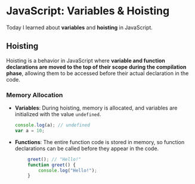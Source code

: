 # JavaScript: Variables & Hoisting

Today I learned about **variables** and **hoisting** in JavaScript.

## Hoisting

Hoisting is a behavior in JavaScript where **variable and function declarations are moved to the top of their scope during the compilation phase**, allowing them to be accessed before their actual declaration in the code.

### Memory Allocation

- **Variables**: During hoisting, memory is allocated, and variables are initialized with the value `undefined`.  
  ```javascript
  console.log(a); // undefined
  var a = 10;

- **Functions**: The entire function code is stored in memory, so function declarations can be called before they appear in the code.
```javascript
        greet(); // "Hello!"
        function greet() {
            console.log("Hello!");
        }